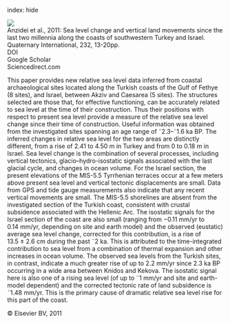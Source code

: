 index: hide

<div class="Citation">
    <div class="Citation-thumb CitationThumb-linked"  data-href="https://doi.org/10.1016/j.quaint.2010.05.005">
      <img src="https://static.claimspace.cloud/climate-study-static/refs/thumbs/5/Anzidei_et_al_2011-thumb.png" />
    </div>

  <div class="Citation-body">
    <div class="Citation-text">Anzidei et al., 2011: Sea level change and vertical land movements since the last two millennia along the coasts of southwestern Turkey and Israel. <span class="Article-journal">Quaternary International, </span><span class="Article-volume">232, </span>13-20pp.</div>
    <div class="Citation-links">
      <div class="CitationLink" data-href="https://doi.org/10.1016/j.quaint.2010.05.005">
        <div class="CitationLink-icon CitationLink-Doi"></div>
        <div class="CitationLink-text">DOI</div>
      </div>
      <div class="CitationLink" data-href="https://scholar.google.com/scholar?q=10.1016/j.quaint.2010.05.005">
        <div class="CitationLink-icon CitationLink-Scholar"></div>
        <div class="CitationLink-text">Google Scholar</div>
      </div>
      <div class="CitationLink" data-href="http://www.sciencedirect.com/science/article/pii/S1040618210001862">
        <div class="CitationLink-icon CitationLink-Publisher"></div>
        <div class="CitationLink-text">Sciencedirect.com</div>
      </div>
    </div>
  </div>
</div>

This paper provides new relative sea level data inferred from coastal archaeological sites located along the Turkish coasts of the Gulf of Fethye (8 sites), and Israel, between Akziv and Caesarea (5 sites). The structures selected are those that, for effective functioning, can be accurately related to sea level at the time of their construction. Thus their positions with respect to present sea level provide a measure of the relative sea level change since their time of construction. Useful information was obtained from the investigated sites spanning an age range of ˜2.3–˜1.6 ka BP. The inferred changes in relative sea level for the two areas are distinctly different, from a rise of 2.41 to 4.50 m in Turkey and from 0 to 0.18 m in Israel. Sea level change is the combination of several processes, including vertical tectonics, glacio–hydro-isostatic signals associated with the last glacial cycle, and changes in ocean volume. For the Israel section, the present elevations of the MIS-5.5 Tyrrhenian terraces occur at a few meters above present sea level and vertical tectonic displacements are small. Data from GPS and tide gauge measurements also indicate that any recent vertical movements are small. The MIS-5.5 shorelines are absent from the investigated section of the Turkish coast, consistent with crustal subsidence associated with the Hellenic Arc. The isostatic signals for the Israel section of the coast are also small (ranging from −0.11 mm/yr to 0.14 mm/yr, depending on site and earth model) and the observed (eustatic) average sea level change, corrected for this contribution, is a rise of 13.5 ± 2.6 cm during the past ˜2 ka. This is attributed to the time-integrated contribution to sea level from a combination of thermal expansion and other increases in ocean volume. The observed sea levels from the Turkish sites, in contrast, indicate a much greater rise of up to 2.2 mm/yr since 2.3 ka BP occurring in a wide area between Knidos and Kekova. The isostatic signal here is also one of a rising sea level (of up to ˜1 mm/yr and site and earth-model dependent) and the corrected tectonic rate of land subsidence is ˜1.48 mm/yr. This is the primary cause of dramatic relative sea level rise for this part of the coast.

<div class="Citation-copy">
&copy; Elsevier BV, 2011
</div>